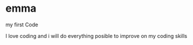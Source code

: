 # emma
my first Code

I love coding and i will do everything posible to improve on my coding skills


